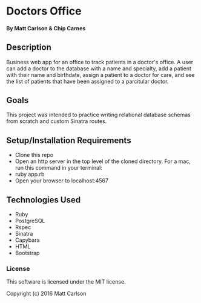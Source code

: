 # Doctors Office

#### By Matt Carlson & Chip Carnes

## Description

Business web app for an office to track patients in a doctor's office. A user can add a doctor to the database with a name and specialty,
add a patient with their name and birthdate, assign a patient to a doctor for care, and see the list of patients that have been assigned to 
a parcitular doctor.

## Goals

This project was intended to practice writing relational database schemas from scratch and custom Sinatra routes.


## Setup/Installation Requirements

* Clone this repo
* Open an http server in the top level of the cloned directory. For a mac, run this command in your terminal:
* ruby app.rb
* Open your browser to localhost:4567

## Technologies Used

* Ruby
* PostgreSQL
* Rspec
* Sinatra
* Capybara
* HTML
* Bootstrap

### License

This software is licensed under the MIT license.

Copyright (c) 2016 Matt Carlson
